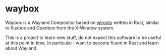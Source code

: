 # waybox

Waybox is a Wayland Compositor based on [wlroots](https://github.com/swaywm/wlroots) written in Rust, similar to fluxbox and Openbox from the X-Window system.

This is a project to learn new stuff, do not expect this software to be useful at this point in time. In particular I want to become fluent in Rust and learn about Wayland. 


